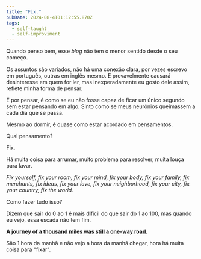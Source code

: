 ```yaml
---
title: "Fix."
pubDate: 2024-08-4T01:12:55.870Z
tags:
  - self-taught
  - self-improviment
---
```


Quando penso bem, esse _blog_ não tem o menor sentido desde o seu começo.

Os assuntos são variados, não há uma conexão clara, por vezes escrevo em português, outras em inglês mesmo. E provavelmente causará desinteresse em quem for ler, mas inexperadamente eu gosto dele assim, reflete minha forma de pensar.

E por pensar, é como se eu não fosse capaz de ficar um único segundo sem estar pensando em algo. Sinto como se meus neurônios queimassem a cada dia que se passa.

Mesmo ao dormir, é quase como estar acordado em pensamentos.

Qual pensamento?

Fix.

Há muita coisa para arrumar, muito problema para resolver, muita louça para lavar.

*Fix yourself, fix your room, fix your mind, fix your body, fix your family, 
fix merchants, fix ideas, fix your love, fix your neighborhood, fix your city, fix your country, fix the world.*

Como fazer tudo isso?

Dizem que sair do 0 ao 1 é mais dificil do que sair do 1 ao 100, mas 
quando eu vejo, essa escada não tem fim.

[**A journey of a thousand miles was still a one-way road.**](https://en.wikipedia.org/wiki/A_journey_of_a_thousand_miles_begins_with_a_single_step)

São 1 hora da manhã e não vejo a hora da manhã chegar, hora há muita coisa para "fixar".